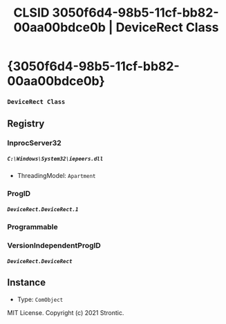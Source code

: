 ﻿---
title: "CLSID 3050f6d4-98b5-11cf-bb82-00aa00bdce0b | DeviceRect Class"
excerpt: What is COM-Object CLSID 3050f6d4-98b5-11cf-bb82-00aa00bdce0b?
---

# {3050f6d4-98b5-11cf-bb82-00aa00bdce0b}

### `DeviceRect Class`

## Registry


### InprocServer32

##### `C:\Windows\System32\iepeers.dll`
* ThreadingModel: `Apartment`

### ProgID

##### `DeviceRect.DeviceRect.1`

### Programmable


### VersionIndependentProgID

##### `DeviceRect.DeviceRect`

## Instance

* Type: `ComObject`

MIT License. Copyright (c) 2021 Strontic.


